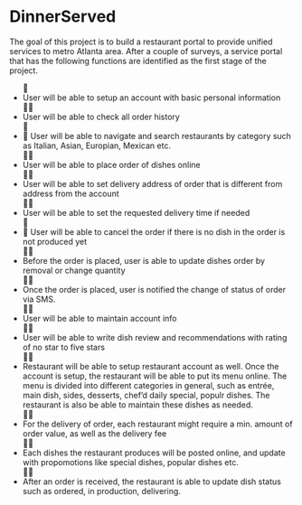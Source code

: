 # DinnerServed
<p>The goal of this project is to build a restaurant portal to provide unified services to metro Atlanta area. After a couple of surveys, a service portal that has the following functions are identified as the first stage of the project.<p>
<ul>
<li> User will be able to setup an account with basic personal information</li>
<li> User will be able to check all order history</li>
<li> User will be able to navigate and search restaurants by category such as Italian, Asian, Europian,
Mexican etc.</li>
<li> User will be able to place order of dishes online</li>
<li> User will be able to set delivery address of order that is different from address from the account</li>
<li> User will be able to set the requested delivery time if needed</li>
<li> User will be able to cancel the order if there is no dish in the order is not produced yet</li>
<li> Before the order is placed, user is able to update dishes order by removal or change quantity</li>
<li> Once the order is placed, user is notified the change of status of order via SMS.</li>
<li> User will be able to maintain account info</li>
<li> User will be able to write dish review and recommendations with rating of no star to five stars</li>
<li> Restaurant will be able to setup restaurant account as well. Once the account is setup, the
restaurant will be able to put its menu online. The menu is divided into different categories in general, such as entrée, main dish, sides, desserts, chef’d daily special, populr dishes. The restaurant is also be able to maintain these dishes as needed.</li>
<li> For the delivery of order, each restaurant might require a min. amount of order value, as well as the delivery fee</li>
<li> Each dishes the restaurant produces will be posted online, and update with propomotions like special dishes, popular dishes etc.</li>
<li> After an order is received, the restaurant is able to update dish status such as ordered, in production, delivering.</li>
</ul>
